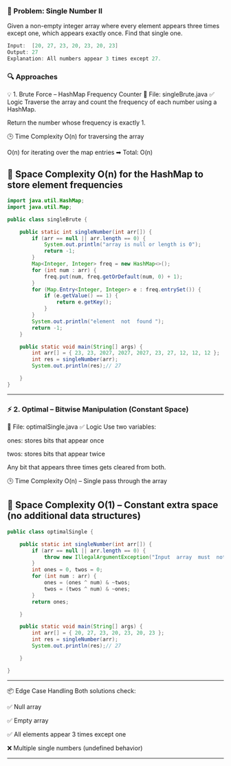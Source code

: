 ### 🧠 Problem: Single Number II
Given a non-empty integer array where every element appears three times except one, which appears exactly once. Find that single one.

```java
Input:  [20, 27, 23, 20, 23, 20, 23]
Output: 27
Explanation: All numbers appear 3 times except 27.
```
### 🔍 Approaches
💡 1. Brute Force – HashMap Frequency Counter
🔗 File: singleBrute.java
✅ Logic
Traverse the array and count the frequency of each number using a HashMap.

Return the number whose frequency is exactly 1.

🕒 Time Complexity
O(n) for traversing the array

O(n) for iterating over the map entries
➡ Total: O(n)

🧠 Space Complexity
O(n) for the HashMap to store element frequencies
---
```java
import java.util.HashMap;
import java.util.Map;

public class singleBrute {

    public static int singleNumber(int arr[]) {
        if (arr == null || arr.length == 0) {
            System.out.println("array is null or length is 0");
            return -1;
        }
        Map<Integer, Integer> freq = new HashMap<>();
        for (int num : arr) {
            freq.put(num, freq.getOrDefault(num, 0) + 1);
        }
        for (Map.Entry<Integer, Integer> e : freq.entrySet()) {
            if (e.getValue() == 1) {
                return e.getKey();
            }
        }
        System.out.println("element  not  found ");
        return -1;
    }

    public static void main(String[] args) {
        int arr[] = { 23, 23, 2027, 2027, 2027, 23, 27, 12, 12, 12 };
        int res = singleNumber(arr);
        System.out.println(res);// 27

    }
}
```
---
### ⚡ 2. Optimal – Bitwise Manipulation (Constant Space)
🔗 File: optimalSingle.java
✅ Logic
Use two variables:

ones: stores bits that appear once

twos: stores bits that appear twice

Any bit that appears three times gets cleared from both.

🕒 Time Complexity
O(n) – Single pass through the array

🧠 Space Complexity
O(1) – Constant extra space (no additional data structures)
---
```java
public class optimalSingle {

    public static int singleNumber(int arr[]) {
        if (arr == null || arr.length == 0) {
            throw new IllegalArgumentException("Input  array  must  not  be  null or  empty ");
        }
        int ones = 0, twos = 0;
        for (int num : arr) {
            ones = (ones ^ num) & ~twos;
            twos = (twos ^ num) & ~ones;
        }
        return ones;

    }

    public static void main(String[] args) {
        int arr[] = { 20, 27, 23, 20, 23, 20, 23 };
        int res = singleNumber(arr);
        System.out.println(res);// 27

    }

}
```

---
📦 Edge Case Handling
Both solutions check:

✅ Null array

✅ Empty array

✅ All elements appear 3 times except one

❌ Multiple single numbers (undefined behavior)

---

